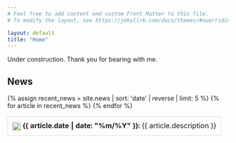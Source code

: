 ```yaml
---
# Feel free to add content and custom Front Matter to this file.
# To modify the layout, see https://jekyllrb.com/docs/themes/#overriding-theme-defaults

layout: default
title: "Home"
---
```


Under construction. Thank you for bearing with me.

<h2>News</h2>
<table style="width:100%; border-collapse: collapse;">
  <tbody>
    {% assign recent_news = site.news | sort: 'date' | reverse | limit: 5 %}
    {% for article in recent_news %}
      <tr>
        <td style="text-align: left; vertical-align: middle; padding: 10px; border: 1px solid #ddd;">
          <img src="{{ '/assets/images/' | append: article.category | append: '.png' }}" alt="{{ article.category }}" style="width:20px; height:20px; vertical-align: middle;">
            <strong>{{ article.date | date: "%m/%Y" }}:</strong> {{ article.description }}
        </td>
      </tr>
    {% endfor %}
  </tbody>
</table>

